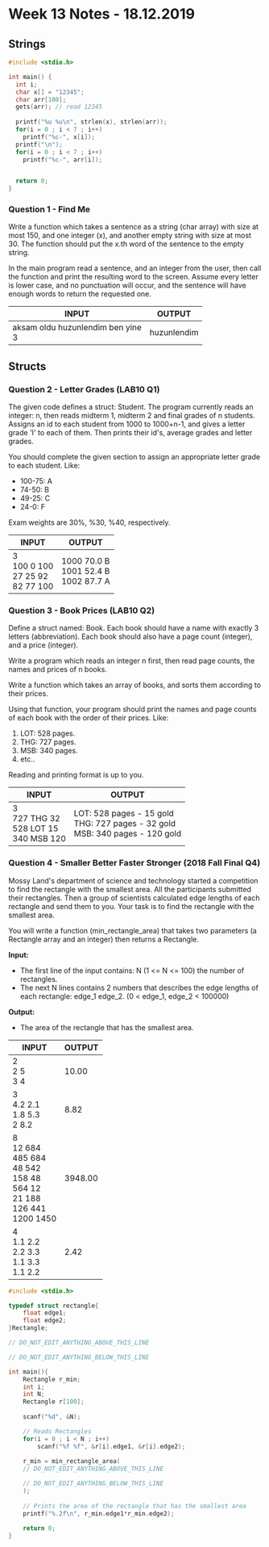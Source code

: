 # Week 13 Notes - 18.12.2019

## Strings

```c
#include <stdio.h>

int main() {
  int i;
  char x[] = "12345";
  char arr[100];
  gets(arr); // read 12345
  
  printf("%u %u\n", strlen(x), strlen(arr));
  for(i = 0 ; i < 7 ; i++)
    printf("%c-", x[i]);
  printf("\n");
  for(i = 0 ; i < 7 ; i++)
    printf("%c-", arr[i]);


  return 0;
}

```

### Question 1 - Find Me

Write a function which takes a sentence as a string (char array) with size at most 150, and one integer (x), and another empty string with size at most 30. The function should put the x.th word of the sentence to the empty string.

In the main program read a sentence, and an integer from the user, then call the function and print the resulting word to the screen. Assume every letter is lower case, and no punctuation will occur, and the sentence will have enough words to return the requested one.

|  INPUT  |  OUTPUT |
|-------|-------|
| aksam oldu huzunlendim ben yine<br>3 | huzunlendim |



## Structs

### Question 2 - Letter Grades (LAB10 Q1)
The given code defines a struct: Student. The program currently reads an integer: n, then reads midterm 1, midterm 2 and final grades of n students. Assigns an id to each student from 1000 to 1000+n-1, and gives a letter grade 'I' to each of them. Then prints their id's, average grades and letter grades.

You should complete the given section to assign an appropriate letter grade to each student. Like:

* 100-75: A
* 74-50: B
* 49-25: C
* 24-0: F

Exam weights are 30%, %30, %40, respectively. 

|  INPUT  |  OUTPUT |
|-------|-------|
| 3<br>100 0 100<br>27 25 92<br>82 77 100| 1000 70.0 B<br>1001 52.4 B<br>1002 87.7 A |



### Question 3 - Book Prices (LAB10 Q2)
Define a struct named: Book. Each book should have a name with exactly 3 letters (abbreviation). Each book should also have a page count (integer), and a price (integer).

Write a program which reads an integer n first, then read page counts, the names and prices of n books.

Write a function which takes an array of books, and sorts them according to their prices.

Using that function, your program should print the names and page counts of each book with the order of their prices. Like:

1. LOT: 528 pages.
2. THG: 727 pages.
3. MSB: 340 pages.
4. etc..

Reading and printing format is up to you.

|  INPUT  |  OUTPUT |
|-------|-------|
| 3<br>727 THG 32<br>528 LOT 15<br>340 MSB 120| LOT: 528 pages - 15 gold<br>THG: 727 pages - 32 gold<br>MSB: 340 pages - 120 gold |


### Question 4 - Smaller Better Faster Stronger (2018 Fall Final Q4)
Mossy Land's department of science and technology started a competition to find the rectangle with the smallest area. All the participants submitted their rectangles. Then a group of scientists calculated edge lengths of each rectangle and send them to you. Your task is to find the rectangle with the smallest area.

You will write a function (min_rectangle_area) that takes two parameters (a Rectangle array and an integer) then returns a Rectangle.

**Input:**
* The first line of the input contains: N (1 <= N <= 100) the number of rectangles.
* The next N lines contains 2 numbers that describes the edge lengths of each rectangle: edge_1 edge_2. (0 < edge_1, edge_2 < 100000)

**Output:**
* The area of the rectangle that has the smallest area.


|  INPUT  |  OUTPUT |
|-------|-------|
| 2<br>2 5<br>3 4| 10.00 |
| 3<br>4.2 2.1<br>1.8 5.3<br>2 8.2  | 8.82 |
| 8<br>12 684<br>485 684<br>48 542<br>158 48<br>564 12<br>21 188<br>126 441<br>1200 1450 | 3948.00 |
| 4<br>1.1 2.2<br>2.2 3.3<br>1.1 3.3<br>1.1 2.2 | 2.42 |


```c
#include <stdio.h>

typedef struct rectangle{
    float edge1;
    float edge2;
}Rectangle;

// DO_NOT_EDIT_ANYTHING_ABOVE_THIS_LINE

// DO_NOT_EDIT_ANYTHING_BELOW_THIS_LINE

int main(){
    Rectangle r_min;
    int i;
    int N;
    Rectangle r[100];
    
    scanf("%d", &N);

    // Reads Rectangles
    for(i = 0 ; i < N ; i++)
        scanf("%f %f", &r[i].edge1, &r[i].edge2);
    
    r_min = min_rectangle_area(
    // DO_NOT_EDIT_ANYTHING_ABOVE_THIS_LINE

    // DO_NOT_EDIT_ANYTHING_BELOW_THIS_LINE
    );
    
    // Prints the area of the rectangle that has the smallest area
    printf("%.2f\n", r_min.edge1*r_min.edge2);
        
    return 0;
}
```
